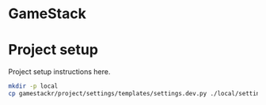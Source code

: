 # GameStack

Project setup
=============

Project setup instructions here.

```bash
mkdir -p local
cp gamestackr/project/settings/templates/settings.dev.py ./local/settings.dev.py
```
